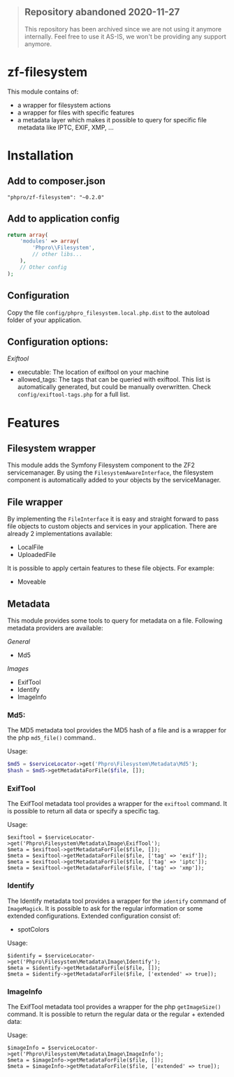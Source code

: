 > ## Repository abandoned 2020-11-27
>
> This repository has been archived since we are not using it anymore internally.
> Feel free to use it AS-IS, we won't be providing any support anymore.


# zf-filesystem

This module contains of:
 
- a wrapper for filesystem actions
- a wrapper for files with specific features
- a metadata layer which makes it possible to query for specific file metadata like IPTC, EXIF, XMP, ...

# Installation
## Add to composer.json
```
"phpro/zf-filesystem": "~0.2.0"
```

## Add to application config
```php
return array(
    'modules' => array(
        'Phpro\\Filesystem',
        // other libs...
    ),
    // Other config
);
```

## Configuration
Copy the file `config/phpro_filesystem.local.php.dist` to the autoload folder of your application.

## Configuration options:
*Exiftool*
- executable: The location of exiftool on your machine
- allowed_tags: The tags that can be queried with exiftool. This list is automatically generated, but could be manually overwritten. Check `config/exiftool-tags.php` for a full list.

# Features

## Filesystem wrapper
This module adds the Symfony Filesystem component to the ZF2 servicemanager.
By using the `FilesystemAwareInterface`, the filesystem component is automatically added to your objects by the serviceManager.

## File wrapper
By implementing the `FileInterface` it is easy and straight forward to pass file objects to custom objects and services in your application.
There are already 2 implementations available:

- LocalFile
- UploadedFile

It is possible to apply certain features to these file objects. For example:

- Moveable


## Metadata
This module provides some tools to query for metadata on a file.
Following metadata providers are available:

*General*
- Md5

*Images*
- ExifTool
- Identify
- ImageInfo

### Md5:
The MD5 metadata tool provides the MD5 hash of a file and is a wrapper for the php `md5_file()` command..

Usage:
```php
$md5 = $serviceLocator->get('Phpro\Filesystem\Metadata\Md5');
$hash = $md5->getMetadataForFile($file, []);
```

### ExifTool
The ExifTool metadata tool provides a wrapper for the `exiftool` command.
It is possible to return all data or specify a specific tag.

Usage:
```
$exiftool = $serviceLocator->get('Phpro\Filesystem\Metadata\Image\ExifTool');
$meta = $exiftool->getMetadataForFile($file, []);
$meta = $exiftool->getMetadataForFile($file, ['tag' => 'exif']);
$meta = $exiftool->getMetadataForFile($file, ['tag' => 'iptc']);
$meta = $exiftool->getMetadataForFile($file, ['tag' => 'xmp']);
```

### Identify
The Identify metadata tool provides a wrapper for the `identify` command of `ImageMagick`.
It is possible to ask for the regular information or some extended configurations.
Extended configuration consist of:

- spotColors


Usage:
```
$identify = $serviceLocator->get('Phpro\Filesystem\Metadata\Image\Identify');
$meta = $identify->getMetadataForFile($file, []);
$meta = $identify->getMetadataForFile($file, ['extended' => true]);
```

### ImageInfo
The ExifTool metadata tool provides a wrapper for the php `getImageSize()` command.
It is possible to return the regular data or the regular + extended data:

Usage:
```
$imageInfo = $serviceLocator->get('Phpro\Filesystem\Metadata\Image\ImageInfo');
$meta = $imageInfo->getMetadataForFile($file, []);
$meta = $imageInfo->getMetadataForFile($file, ['extended' => true]);
```
